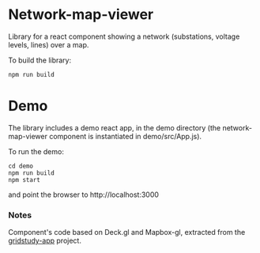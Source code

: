 # Network-map-viewer
Library for a react component showing a network (substations, voltage levels, lines) over a map.

To build the library:
```console
npm run build
```

# Demo
The library includes a demo react app, in the demo directory (the network-map-viewer component is instantiated in demo/src/App.js).

To run the demo:
```console
cd demo
npm run build
npm start
```
and point the browser to http://localhost:3000

###  Notes
Component's code based on Deck.gl and Mapbox-gl, extracted from the [gridstudy-app](https://github.com/gridsuite/gridstudy-app) project.